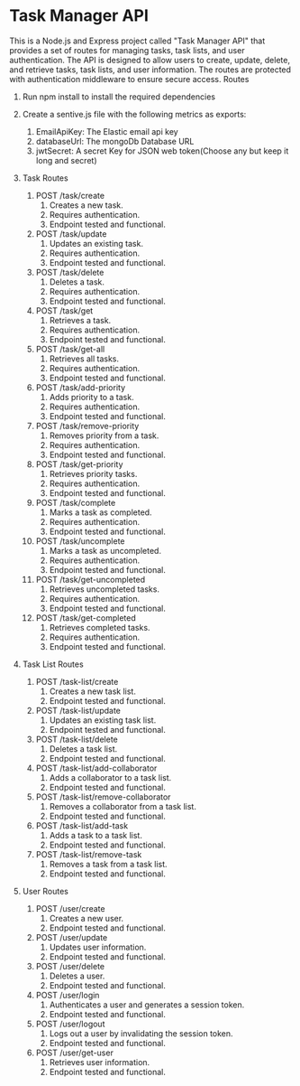# Task Manager API

This is a Node.js and Express project called "Task Manager API" that provides a set of routes for managing tasks, task lists, and user authentication. The API is designed to allow users to create, update, delete, and retrieve tasks, task lists, and user information. The routes are protected with authentication middleware to ensure secure access.
Routes

1. Run npm install to install the required dependencies

2. Create a sentive.js file with the following metrics as exports:

   1. EmailApiKey: The Elastic email api key
   2. databaseUrl: The mongoDb Database URL
   3. jwtSecret: A secret Key for JSON web token(Choose any but keep it long and secret)

3. Task Routes
   1. POST /task/create
      1. Creates a new task.
      2. Requires authentication.
      3. Endpoint tested and functional.
   2. POST /task/update
      1. Updates an existing task.
      2. Requires authentication.
      3. Endpoint tested and functional.
   3. POST /task/delete
      1. Deletes a task.
      2. Requires authentication.
      3. Endpoint tested and functional.
   4. POST /task/get
      1. Retrieves a task.
      2. Requires authentication.
      3. Endpoint tested and functional.
   5. POST /task/get-all
      1. Retrieves all tasks.
      2. Requires authentication.
      3. Endpoint tested and functional.
   6. POST /task/add-priority
      1. Adds priority to a task.
      2. Requires authentication.
      3. Endpoint tested and functional.
   7. POST /task/remove-priority
      1. Removes priority from a task.
      2. Requires authentication.
      3. Endpoint tested and functional.
   8. POST /task/get-priority
      1. Retrieves priority tasks.
      2. Requires authentication.
      3. Endpoint tested and functional.
   9. POST /task/complete
      1. Marks a task as completed.
      2. Requires authentication.
      3. Endpoint tested and functional.
   10. POST /task/uncomplete
       1. Marks a task as uncompleted.
       2. Requires authentication.
       3. Endpoint tested and functional.
   11. POST /task/get-uncompleted
       1. Retrieves uncompleted tasks.
       2. Requires authentication.
       3. Endpoint tested and functional.
   12. POST /task/get-completed
       1. Retrieves completed tasks.
       2. Requires authentication.
       3. Endpoint tested and functional.
4. Task List Routes
   1. POST /task-list/create
      1. Creates a new task list.
      2. Endpoint tested and functional.
   2. POST /task-list/update
      1. Updates an existing task list.
      2. Endpoint tested and functional.
   3. POST /task-list/delete
      1. Deletes a task list.
      2. Endpoint tested and functional.
   4. POST /task-list/add-collaborator
      1. Adds a collaborator to a task list.
      2. Endpoint tested and functional.
   5. POST /task-list/remove-collaborator
      1. Removes a collaborator from a task list.
      2. Endpoint tested and functional.
   6. POST /task-list/add-task
      1. Adds a task to a task list.
      2. Endpoint tested and functional.
   7. POST /task-list/remove-task
      1. Removes a task from a task list.
      2. Endpoint tested and functional.
5. User Routes
   1. POST /user/create
      1. Creates a new user.
      2. Endpoint tested and functional.
   2. POST /user/update
      1. Updates user information.
      2. Endpoint tested and functional.
   3. POST /user/delete
      1. Deletes a user.
      2. Endpoint tested and functional.
   4. POST /user/login
      1. Authenticates a user and generates a session token.
      2. Endpoint tested and functional.
   5. POST /user/logout
      1. Logs out a user by invalidating the session token.
      2. Endpoint tested and functional.
   6. POST /user/get-user
      1. Retrieves user information.
      2. Endpoint tested and functional.
